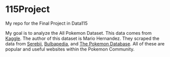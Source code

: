 # 115Project
My repo for the Final Project in Data115

My goal is to analyze the All Pokemon Dataset.
This data comes from [Kaggle](https://www.kaggle.com/datasets/maca11/all-pokemon-dataset). The author of this dataset is Mario Hernandez. They scraped the data from [Serebii](https://serebii.net/), [Bulbapedia](https://bulbapedia.bulbagarden.net/wiki/Main_Page), and [The Pokemon Database](https://pokemondb.net/). All of these are popular and useful websites within the Pokemon Community.
